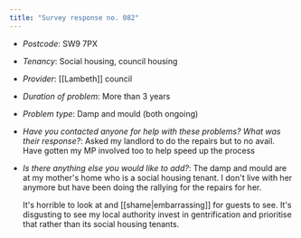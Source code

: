 ```yaml
---
title: "Survey response no. 082"
---
```


- *Postcode*: SW9 7PX  
- *Tenancy*: Social housing, council housing  
- *Provider*: [[Lambeth]] council
- *Duration of problem*: More than 3 years  
- *Problem type*: Damp and mould (both ongoing)  
- *Have you contacted anyone for help with these problems? What was their response?*: Asked my landlord to do the repairs but to no avail. Have gotten my MP involved too to help speed up the process 
- *Is there anything else you would like to add?*: The damp and mould are at my mother's home who is a social housing tenant. I don't live with her anymore but have been doing the rallying for the repairs for her.  
    
  It's horrible to look at and [[shame|embarrassing]] for guests to see. It's disgusting to see my local authority invest in gentrification and prioritise that rather than its social housing tenants. 